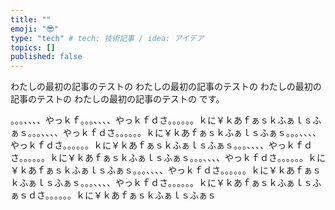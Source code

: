 ```yaml
---
title: ""
emoji: "😎"
type: "tech" # tech: 技術記事 / idea: アイデア
topics: []
published: false
---
```


わたしの最初の記事のテストの わたしの最初の記事のテストの わたしの最初の記事のテストの わたしの最初の記事のテストの です。


。。。、、、、やっｋｆ。。。、、、、やっｋｆｄさ。。。。。。ｋに￥ｋあｆぁｓｋふぁｌｓふぁｓ。。。、、、、やっｋｆｄさ。。。。。。ｋに￥ｋあｆぁｓｋふぁｌｓふぁｓ。。。、、、、やっｋｆｄさ。。。。。。ｋに￥ｋあｆぁｓｋふぁｌｓふぁｓ。。。、、、、やっｋｆｄさ。。。。。。ｋに￥ｋあｆぁｓｋふぁｌｓふぁｓ。。。、、、、やっｋｆｄさ。。。。。。ｋに￥ｋあｆぁｓｋふぁｌｓふぁｓ。。。、、、、やっｋｆｄさ。。。。。。ｋに￥ｋあｆぁｓｋふぁｌｓふぁｓ。。。、、、、やっｋｆｄさ。。。。。。ｋに￥ｋあｆぁｓｋふぁｌｓふぁｓｄさ。。。。。。ｋに￥ｋあｆぁｓｋふぁｌｓふぁｓ
